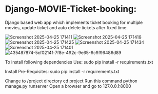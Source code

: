 # Django-MOVIE-Ticket-booking:
Django based web app which implements ticket booking for multiple movies, update ticket and auto delete tickets after fixed time.

![Screenshot 2025-04-25 171411](https://github.com/user-attachments/assets/276f61e8-6836-43dc-8ca7-357e00e73c89)
![Screenshot 2025-04-25 171416](https://github.com/user-attachments/assets/142e9055-450c-4300-9759-dbfb75a44e79)
![Screenshot 2025-04-25 171425](https://github.com/user-attachments/assets/2de9f3e0-3d05-4e25-8189-75b7cc731337)
![Screenshot 2025-04-25 171434](https://github.com/user-attachments/assets/53d63d71-2853-4599-8dad-bbbcf790b9a1)
![Screenshot 2025-04-25 171401](https://github.com/user-attachments/assets/ae42d8d1-35e1-4c09-ba96-5005690758dc)
![435487874-5cf0214f-7f8e-492c-9e65-6c9f96486d89](https://github.com/user-attachments/assets/c04f37ed-9e3c-4afb-916b-4408c2aace9e)



To install following dependencies Use:
sudo pip install -r requirements.txt

Install Pre-Requisites:
sudo pip install -r requirements.txt

Change to /project directory
cd project
Run this command
python manage.py runserver
Open a browser and go to 127.0.0.1:8000


